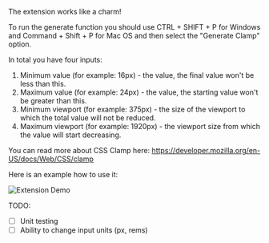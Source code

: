 The extension works like a charm!

To run the generate function you should use CTRL + SHIFT + P for Windows and Command + Shift + P for Mac OS and then select the "Generate Clamp" option.

In total you have four inputs: 
 1. Minimum value (for example: 16px) - the value, the final value won't be less than this.
 2. Maximum value (for example: 24px) - the value, the starting value won't be greater than this.
 3. Minimum viewport (for example: 375px) - the size of the viewport to which the total value will not be reduced.
 4. Maximum viewport (for example: 1920px) - the viewport size from which the value will start decreasing.

 You can read more about CSS Clamp here: https://developer.mozilla.org/en-US/docs/Web/CSS/clamp

 Here is an example how to use it:

 ![Extension Demo](https://s12.gifyu.com/images/SVcJX.gif)

TODO: 
- [ ] Unit testing
- [ ] Ability to change input units (px, rems)